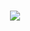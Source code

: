 <h1 align="center">
  <a href="https://git.io/typing-svg">
    <img src="https://readme-typing-svg.herokuapp.com/?lines=Hello,+There!+👋;I'm+Mohamad+hossein+maleki...;A+back-end+developer;Nice+to+meet+you!&center=true&size=30&color=fe428e">
  </a>
</h1>

